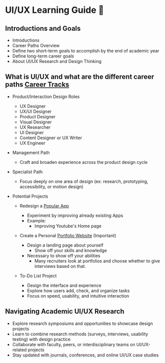 # UI/UX Learning Guide 🎨

## Introductions and Goals

- Introductions
- Career Paths Overview
- Define two short-term goals to accomplish by the end of academic year
- Define long-term career goals
- About UI/UX Research and Design Thinking

## What is UI/UX and what are the different career paths [Career Tracks](https://www.geeksforgeeks.org/blogs/how-to-become-a-ui-ux-designer-a-complete-roadmap/)
- Product/Interaction Design Roles
    - UX Designer
    - UX/UI Designer
    - Product Designer
    - Visual Designer
    - UX Researcher
    - UI Designer
    - Content Designer or UX Writer
    - UX Engineer
- Management Path
    - Craft and broaden experience across the product design cycle
- Specialist Path
    - Focus deeply on one area of design (ex: research, prototyping, accessibility, or motion design)

- Potential Projects
    - Redesign a [Popular App](https://uxmag.com/articles/how-to-redesign-an-app-when-to-do-it-and-what-to-start-with)
        - Experiment by improving already existing Apps
        - Example:
            - Improving Youtube's Home page

    - Create a Personal [Portfolio Website](https://github.com/cemalgnlts/personal-portfolio) (Important)
        - Design a landing page about yourself
            - Show off your skills and knowledge
        - Necessary to show off your abilities
            - Many recruiters look at portfolios and choose whether to give interviews based on that.
    
    - To-Do List Project
        - Design the interface and experience
        - Explore how users add, check, and organize tasks
        - Focus on speed, usability, and intuitive interaction

## Navigating Academic UI/UX Research
- Explore research symposiums and opportunities to showcase design projects
- Learn to combine research methods (surveys, interviews, usability testing) with design practice
- Collaborate with faculty, peers, or interdisciplinary teams on UI/UX-related projects
- Stay updated with journals, conferences, and online UI/UX case studies
